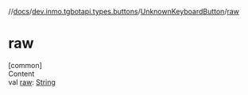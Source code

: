 //[docs](../../../index.md)/[dev.inmo.tgbotapi.types.buttons](../index.md)/[UnknownKeyboardButton](index.md)/[raw](raw.md)



# raw  
[common]  
Content  
val [raw](raw.md): [String](https://kotlinlang.org/api/latest/jvm/stdlib/kotlin/-string/index.html)  




